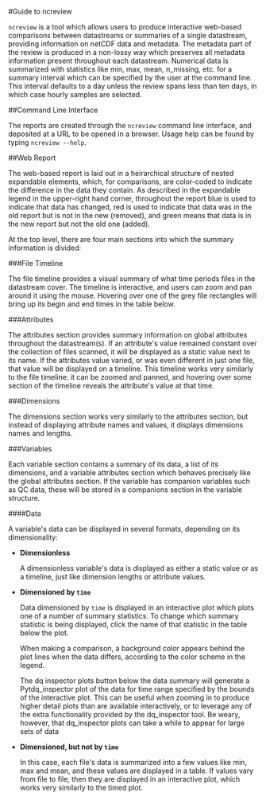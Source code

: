 #Guide to ncreview

`ncreview` is a tool which allows users to produce interactive web-based comparisons between datastreams or summaries of a single datastream, providing information on netCDF data and metadata. The metadata part of the review is produced in a non-lossy way which preserves all metadata information present throughout each datastream. Numerical data is summarized with statistics like min, max, mean, n_missing, etc. for a summary interval which can be specified by the user at the command line. This interval defaults to a day unless the review spans less than ten days, in which case hourly samples are selected.

##Command Line Interface

The reports are created through the `ncreview` command line interface, and deposited at a URL to be opened in a browser. Usage help can be found by typing `ncreview --help`.

##Web Report

The web-based report is laid out in a heirarchical structure of nested expandable elements, which, for comparisons, are color-coded to indicate the difference in the data they contain. As described in the expandable legend in the upper-right hand corner, throughout the report blue is used to indicate that data has changed, red is used to indicate that data was in the old report but is not in the new (removed), and green means that data is in the new report but not the old one (added).

At the top level, there are four main sections into which the summary information is divided:

###File Timeline

 The file timeline provides a visual summary of what time periods files in the datastream cover. The timeline is interactive, and users can zoom and pan around it using the mouse. Hovering over one of the grey file rectangles will bring up its begin and end times in the table below.

###Attributes

 The attributes section provides summary information on global attributes throughout the datastream(s). If an attribute's value remained constant over the collection of files scanned, it will be displayed as a static value next to its name. If the attributes value varied, or was even different in just one file, that value will be displayed on a timeline. This timeline works very similarly to the file timeline: it can be zoomed and panned, and hovering over some section of the timeline reveals the attribute's value at that time.

###Dimensions

 The dimensions section works very similarly to the attributes section, but instead of displaying attribute names and values, it displays dimensions names and lengths.

###Variables

Each variable section contains a summary of its data, a list of its dimensions, and a variable attributes section which behaves precisely like the global attributes section. If the variable has companion variables such as QC data, these will be stored in a companions section in the variable structure.

####Data

A variable's data can be displayed in several formats, depending on its dimensionality:

- **Dimensionless**

    A dimensionless variable's data is displayed as either a static value or as a timeline, just like dimension lengths or attribute values.

- **Dimensioned by `time`**
    
    Data dimensioned by `time` is displayed in an interactive plot which plots one of a number of summary statistics. To change which summary statistic is being displayed, click the name of that statistic in the table below the plot.

    When making a comparison, a background color appears behind the plot lines when the data differs, according to the color scheme in the legend. 

    The dq inspector plots button below the data summary will generate a Pytdq_inspector plot of the data for time range specified by the bounds of the interactive plot. This can be useful when zooming in to produce higher detail plots than are available interactively, or to leverage any of the extra functionality provided by the dq_inspector tool. Be weary, however, that dq_inspector plots can take a while to appear for large sets of data

- **Dimensioned, but not by `time`**

    In this case, each file's data is summarized into a few values like min, max and mean, and these values are displayed in a table. If values vary from file to file, then they are displayed in an interactive plot, which works very similarly to the timed plot.
    

